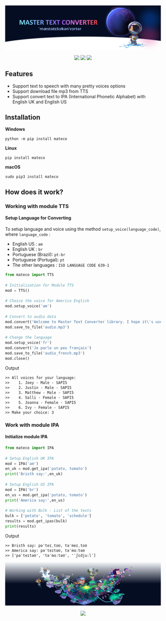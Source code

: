 <p align="center">
  <img src="https://raw.githubusercontent.com/tquangsdh20/mateco/main/.github/header.svg">
</p>

<p align="center"><img src="https://github.com/tquangsdh20/mateco/actions/workflows/test.yml/badge.svg"> <a href="https://codecov.io/github/tquangsdh20/mateco/commit/813bae77e548561e373c9a882199e795c44592a7"><img src="https://codecov.io/gh/tquangsdh20/mateco/branch/main/graphs/badge.svg?branch=main"></a> <img src = "https://img.shields.io/pypi/pyversions/mateco"></p>

## Features

- Support text to speech with many pretty voices options
- Support download file mp3 from TTS
- Support convert text to IPA (International Phonetic Alphabet) with English UK and English US

## Installation
**Windows**
```
python -m pip install mateco
```
**Linux**
```
pip install mateco
```
**macOS**
```
sudo pip3 install mateco
```
## How does it work?

### Working with module TTS

#### Setup Language for Converting

To setup language and voice using the method `setup_voice(language_code)`, where `language_code` :

- English US : `am`
- English UK : `br`
- Portuguese (Brazil): `pt-br`
- Portuguese (Portugal): `pt`
- The other languages : `ISO LANGUAGE CODE 639-1`

```python
from mateco import TTS

# Initialization for Module TTS
mod = TTS()

# Choice the voice for America English
mod.setup_voice('am')

# Convert to audio data
mod.convert('Welcome to Master Text Converter library. I hope it\'s useful for you.')
mod.save_to_file('audio.mp3')

# Change the language
mod.setup_voice('fr')
mod.convert('Je parle un peu français')
mod.save_to_file('audio_french.mp3')
mod.close()
```

Output

```
>> All voices for your language:
>>    1. Joey - Male - SAPI5
>>    2. Justin - Male - SAPI5
>>    3. Matthew - Male - SAPI5
>>    4. Salli - Female - SAPI5
>>    5. Joanna - Female - SAPI5
>>    6. Ivy - Female - SAPI5
>> Make your choice: 3
```

### Work with module IPA 

#### Initialize module IPA


```python
from mateco import IPA

# Setup English UK IPA
mod = IPA('am')
en_uk = mod.get_ipa('potato, tomato')
print('Bristh say:',en_uk)

# Setup English US IPA
mod = IPA('br')
en_us = mod.get_ipa('potato, tomato')
print('America say:',en_us)

# Working with Bulk - List of the texts
bulk = ['potato', 'tomato', 'schedule']
results = mod.get_ipas(bulk)
print(results)
```

Output

```
>> Bristh say: pəˈteɪˌtoʊ, təˈmeɪˌtoʊ
>> America say: pəˈteɪtəʊ, təˈmɑːtəʊ
>> ['pəˈteɪtəʊ', 'təˈmɑːtəʊ', 'ˈʃɛdjuːl']
```

<p align="center">
  <img src="https://raw.githubusercontent.com/tquangsdh20/mateco/main/.github/footer.svg">
</p>

<a href="https://github.com/tquangsdh20/mateco"><p align="center"><img src="https://img.shields.io/badge/Github-tquangsdh20-orange?style=social&logo=github"></p></a>